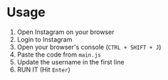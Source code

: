 # Usage

1. Open Instagram on your browser
2. Login to Instagram
3. Open your browser's console (`CTRL + SHIFT + J`)
4. Paste the code from `main.js`
5. Update the username in the first line
6. RUN IT (Hit `Enter`)
